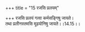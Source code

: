 +++
title = "15 रजसि प्रलयम्"

+++
रजसि प्रलयं गत्वा कर्मसङ्गिषु जायते।  
तथा प्रलीनस्तमसि मूढयोनिषु जायते।।14.15।।